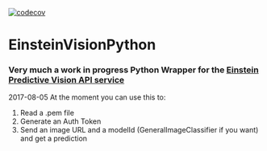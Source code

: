 [![codecov](https://codecov.io/gh/feliperyan/EinsteinVisionPython/branch/master/graph/badge.svg)](https://codecov.io/gh/feliperyan/EinsteinVisionPython)
# EinsteinVisionPython

### Very much a work in progress Python Wrapper for the [Einstein Predictive Vision API service](https://devcenter.heroku.com/articles/einstein-vision)

2017-08-05 At the moment you can use this to:
1. Read a .pem file
2. Generate an Auth Token
3. Send an image URL and a modelId (GeneralImageClassifier if you want) and get a prediction